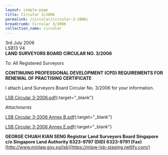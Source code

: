 ```yaml
---
layout: simple-page
title: Circular 3/2006
permalink: /circular/circular-3-2006/
breadcrumb: Circular 3/2006
collection_name: circular
---
```


3rd July 2006<br>
LSB13 V4<br>
**LAND SURVEYORS BOARD CIRCULAR NO. 3/2006**<br>


To: All Registered Surveyors

**CONTINUING PROFESSIONAL DEVELOPMENT (CPD) REQUIREMENTS FOR RENEWAL OF PRACTISING CERTIFICATE**

 I attach Land Surveyors Board Circular No. 3/2006 for your information.

[LSB Circular 3-2006.pdf](/files/linkclicka4e01.pdf){:target="_blank"}


*Attachments*

[LSB Circular 3-2006 Annex B.pdf](/files/linkclickaca7.pdf){:target="_blank"}

[LSB Circular 3-2006 Annex E.pdf](/files/linkclickd297.pdf){:target="_blank"}



**GEORGE CHUAH KIAN SENG Registrar Land Surveyors Board Singapore**<br>
**c/o Singapore Land Authority 6323-9797 (DID) 6323-9791 (Fax)**<br>
[http://www.minlaw.gov.sg/lsb](https://mlaw-lsb-staging.netlify.com/)
